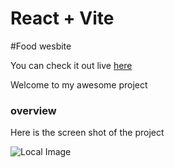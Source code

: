 # React + Vite  
 
#Food wesbite  
 
 You can check it out live [here](https://yumseatscafe.netlify.app/)
 
 Welcome to my awesome project   

 ### overview 
  
  Here is the screen  shot of the project 

![Local Image](../food-website/src/yumseatscafe.netlify.app_(iPad%20Mini).png)   
 
 

